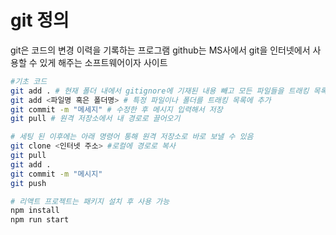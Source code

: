 # git 정의

git은 코드의 변경 이력을 기록하는 프로그램
github는 MS사에서 git을 인터넷에서 사용할 수 있게 해주는 소프트웨어이자 사이트

```bash
#기초 코드
git add . # 현재 폴더 내에서 gitignore에 기재된 내용 빼고 모든 파일들을 트래킹 목록에 추가
git add <파일명 혹은 폴더명> # 특정 파일이나 폴더를 트래킹 목록에 추가
git commit -m "메세지" # 수정한 후 메시지 입력해서 저장
git pull # 원격 저장소에서 내 경로로 끌어오기
```

```bash
# 세팅 된 이후에는 아래 명령어 통해 원격 저장소로 바로 보낼 수 있음
git clone <인터넷 주소> #로컬에 경로로 복사
git pull
git add .
git commit -m "메시지"
git push
```

```bash
# 리액트 프로젝트는 패키지 설치 후 사용 가능
npm install
npm run start
```
